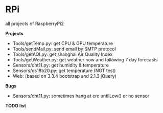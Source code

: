 # RPi
all projects of RaspberryPi2

__Projects__

* Tools/getTemp.py: get CPU & GPU temperature
* Tools/sendMail.py: send email by SMTP protocol
* Tools/getAQI.py: get shanghai Air Quality Index
* Tools/getWeather.py: get weather now and following 7 day forecasts
* Sensors/dht11.py: get humidity & temperature
* Sensors/ds18b20.py: get temperature (NOT test)
* Web: (based on 3.3.4 bootstrap and 2.1.3 jQuery)

__Bugs__
* Sensors/dht11.py: sometimes hang at crc untilLow() or no sensor

__TODO list__
